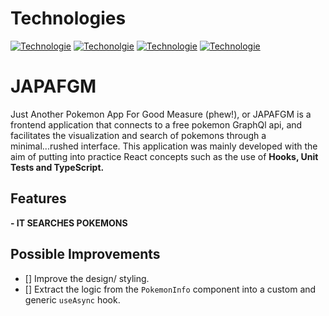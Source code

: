 # Technologies
[![Technologie](https://img.shields.io/badge/%40%2018.2.0%20-React-blue)](https://es.reactjs.org/)
[![Techonolgie](https://img.shields.io/badge/%40%203.2.3%20-Vite-green)](https://vitejs.dev/)
[![Technologie](https://img.shields.io/badge/%40%201.56.1%20-Sass-pink)](https://tailwindcss.com/)
[![Technologie](https://img.shields.io/badge/%40%201.56.1%20-TypeScript-blue)](https://tailwindcss.com/)

# JAPAFGM
Just Another Pokemon App For Good Measure (phew!), or JAPAFGM is a frontend application that connects to a free pokemon GraphQl api, and facilitates the visualization and search of pokemons through a minimal...rushed interface. 
This application was mainly developed with the aim of putting into practice React concepts such as the use of **Hooks, Unit Tests and TypeScript.** 

## Features
**- IT SEARCHES POKEMONS** 



## Possible Improvements
- [] Improve the design/ styling.
- [] Extract the logic from the `PokemonInfo` component into a
  custom and generic `useAsync` hook.